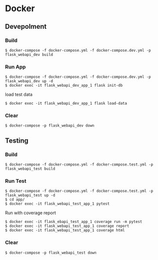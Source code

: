 # Docker

## Devepolment

### Build

```
$ docker-compose -f docker-compose.yml -f docker-compose.dev.yml -p flask_webapi_dev build
```

### Run App

```
$ docker-compose -f docker-compose.yml -f docker-compose.dev.yml -p flask_webapi_dev up -d
$ docker exec -it flask_webapi_dev_app_1 flask init-db
```

load test data

```
$ docker exec -it flask_webapi_dev_app_1 flask load-data
```

### Clear

```
$ docker-compose -p flask_webapi_dev down
```

## Testing

### Build

```
$ docker-compose -f docker-compose.yml -f docker-compose.test.yml -p flask_webapi_test build
```

### Run Test

```
$ docker-compose -f docker-compose.yml -f docker-compose.test.yml -p flask_webapi_test up -d
$ cd app/
$ docker exec -it flask_webapi_test_app_1 pytest
```

Run with coverage report

```
$ docker exec -it flask_ebapi_test_app_1 coverage run -m pytest
$ docker exec -it flask_webapi_test_app_1 coverage report
$ docker exec -it flask_webapi_test_app_1 coverage html
```

### Clear

```
$ docker-compose -p flask_webapi_test down
```

